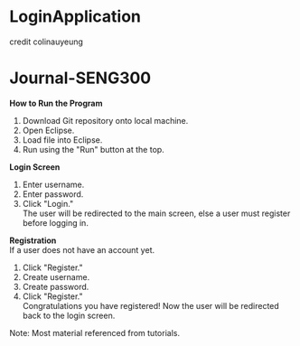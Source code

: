 
# LoginApplication

credit colinauyeung

# Journal-SENG300

**How to Run the Program**
1. Download Git repository onto local machine.
2. Open Eclipse.
3. Load file into Eclipse.
4. Run using the "Run" button at the top.

**Login Screen**
1. Enter username.
2. Enter password.
3. Click "Login."\
The user will be redirected to the main screen, else a user must register before logging in.

**Registration**\
If a user does not have an account yet.
1. Click "Register."
2. Create username.
3. Create password.
4. Click "Register."\
Congratulations you have registered! Now the user will be redirected back to the login screen.

Note: Most material referenced from tutorials.

